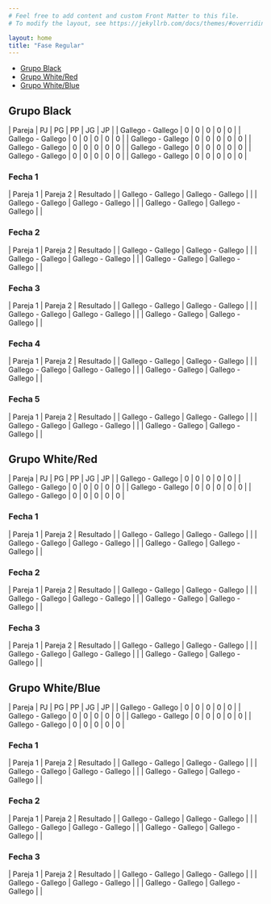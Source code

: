 ```yaml
---
# Feel free to add content and custom Front Matter to this file.
# To modify the layout, see https://jekyllrb.com/docs/themes/#overriding-theme-defaults

layout: home
title: "Fase Regular"
---
```


* [Grupo Black](#grupo-black)
* [Grupo White/Red](#grupo-whitered)
* [Grupo White/Blue](#grupo-whiteblue)

## Grupo Black

| Pareja     | PJ | PG | PP | JG | JP |
| Gallego - Gallego | 0  | 0  | 0  | 0  | 0  |
| Gallego - Gallego | 0  | 0  | 0  | 0  | 0  |
| Gallego - Gallego | 0  | 0  | 0  | 0  | 0  |
| Gallego - Gallego | 0  | 0  | 0  | 0  | 0  |
| Gallego - Gallego | 0  | 0  | 0  | 0  | 0  |
| Gallego - Gallego | 0  | 0  | 0  | 0  | 0  |
| Gallego - Gallego | 0  | 0  | 0  | 0  | 0  |

### Fecha 1

| Pareja 1 | Pareja 2 | Resultado |
| Gallego - Gallego | Gallego - Gallego | |
| Gallego - Gallego | Gallego - Gallego | |
| Gallego - Gallego | Gallego - Gallego | |

### Fecha 2

| Pareja 1 | Pareja 2 | Resultado |
| Gallego - Gallego | Gallego - Gallego | |
| Gallego - Gallego | Gallego - Gallego | |
| Gallego - Gallego | Gallego - Gallego | |

### Fecha 3

| Pareja 1 | Pareja 2 | Resultado |
| Gallego - Gallego | Gallego - Gallego | |
| Gallego - Gallego | Gallego - Gallego | |
| Gallego - Gallego | Gallego - Gallego | |

### Fecha 4

| Pareja 1 | Pareja 2 | Resultado |
| Gallego - Gallego | Gallego - Gallego | |
| Gallego - Gallego | Gallego - Gallego | |
| Gallego - Gallego | Gallego - Gallego | |

### Fecha 5

| Pareja 1 | Pareja 2 | Resultado |
| Gallego - Gallego | Gallego - Gallego | |
| Gallego - Gallego | Gallego - Gallego | |
| Gallego - Gallego | Gallego - Gallego | |

## Grupo White/Red

| Pareja     | PJ | PG | PP | JG | JP |
| Gallego - Gallego | 0  | 0  | 0  | 0  | 0  |
| Gallego - Gallego | 0  | 0  | 0  | 0  | 0  |
| Gallego - Gallego | 0  | 0  | 0  | 0  | 0  |
| Gallego - Gallego | 0  | 0  | 0  | 0  | 0  |

### Fecha 1

| Pareja 1 | Pareja 2 | Resultado |
| Gallego - Gallego | Gallego - Gallego | |
| Gallego - Gallego | Gallego - Gallego | |
| Gallego - Gallego | Gallego - Gallego | |

### Fecha 2

| Pareja 1 | Pareja 2 | Resultado |
| Gallego - Gallego | Gallego - Gallego | |
| Gallego - Gallego | Gallego - Gallego | |
| Gallego - Gallego | Gallego - Gallego | |

### Fecha 3

| Pareja 1 | Pareja 2 | Resultado |
| Gallego - Gallego | Gallego - Gallego | |
| Gallego - Gallego | Gallego - Gallego | |
| Gallego - Gallego | Gallego - Gallego | |

## Grupo White/Blue

| Pareja     | PJ | PG | PP | JG | JP |
| Gallego - Gallego | 0  | 0  | 0  | 0  | 0  |
| Gallego - Gallego | 0  | 0  | 0  | 0  | 0  |
| Gallego - Gallego | 0  | 0  | 0  | 0  | 0  |
| Gallego - Gallego | 0  | 0  | 0  | 0  | 0  |

### Fecha 1

| Pareja 1 | Pareja 2 | Resultado |
| Gallego - Gallego | Gallego - Gallego | |
| Gallego - Gallego | Gallego - Gallego | |
| Gallego - Gallego | Gallego - Gallego | |

### Fecha 2

| Pareja 1 | Pareja 2 | Resultado |
| Gallego - Gallego | Gallego - Gallego | |
| Gallego - Gallego | Gallego - Gallego | |
| Gallego - Gallego | Gallego - Gallego | |

### Fecha 3

| Pareja 1 | Pareja 2 | Resultado |
| Gallego - Gallego | Gallego - Gallego | |
| Gallego - Gallego | Gallego - Gallego | |
| Gallego - Gallego | Gallego - Gallego | |
